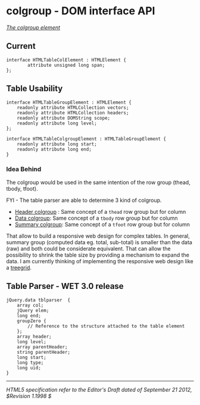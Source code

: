 colgroup - DOM interface API
=======================

_[The colgroup element](http://dev.w3.org/html5/spec/the-colgroup-element.html)_

## Current 

	interface HTMLTableColElement : HTMLElement {
			attribute unsigned long span;
	};

## Table Usability

	interface HTMLTableGroupElement : HTMLElement {
		readonly attribute HTMLCollection vectors;
		readonly attribute HTMLCollection headers;
		readonly attribute DOMString scope;
		readonly attribute long level;
	};
	
	interface HTMLTableColgroupElement : HTMLTableGroupElement {
		readonly attribute long start;
		readonly attribute long end;
	}

### Idea Behind

The colgroup would be used in the same intention of the row group (thead, tbody, tfoot). 

FYI - The table parser are able to determine 3 kind of colgroup. 
* [Header colgroup](http://wet-boew.github.com/wet-boew/demos/tableparser/colgroupheader-techniques.html) : Same concept of a <code>thead</code> row group but for column
* [Data colgroup](http://wet-boew.github.com/wet-boew/demos/tableparser/datacolgroup-techniques.html): Same concept of a <code>tbody</code> row group but for column
* [Summary colgroup](http://wet-boew.github.com/wet-boew/demos/tableparser/colgroupsummary-techniques.html): Same concept of a <code>tfoot</code> row group but for column

That allow to build a responsive web design for complex tables. In general, summary group (computed data eg. total, sub-total) is smaller than the data (raw) and both could be considerate equivalent. That can allow the possibility to shrink the table size by providing a mechanism to expand the data. I am currently thinking of implementing the responsive web design like a [treegrid](http://www.w3.org/TR/wai-aria/roles#treegrid).

## Table Parser - WET 3.0 release

	jQuery.data tblparser  {
		array col;
		jQuery elem;
		long end;
		groupZero {
			// Reference to the structure attached to the table element
		};
		array header;
		long level;
		array parentHeader;
		string parentHeader;
		long start;
		long type;
		long uid;
	}

-----
_HTML5 specification refer to the Editor's Draft dated of September 21 2012, $Revision 1.1998 $_
